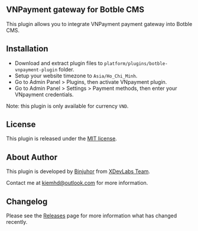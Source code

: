 ## VNPayment gateway for Botble CMS

This  plugin allows you to integrate VNPayment payment gateway into Botble CMS.

## Installation

- Download and extract plugin files to `platform/plugins/botble-vnpayment-plugin` folder.
- Setup your website timezone to `Asia/Ho_Chi_Minh`.
- Go to Admin Panel > Plugins, then activate VNpayment plugin.
- Go to Admin Panel > Settings > Payment methods, then enter your VNpayment credentials.

Note: this plugin is only available for currency `VND`.

## License

This plugin is released under the [MIT license](LICENSE).

## About Author

This plugin is developed by [Binjuhor](https://binjuhor.now.sh) from [XDevLabs Team](https://xdevlabs.com).

Contact me at [kiemhd@outlook.com](mailto:kiemhd@outlook.com) for more information.

## Changelog

Please see the [Releases](../../releases) page for more information what has changed recently.
